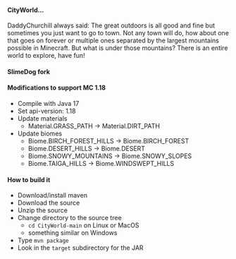 #### CityWorld...

DaddyChurchill always said: The great outdoors is all good and fine but sometimes you just want to go to town. Not any town will do, how about one that goes on forever or multiple ones separated by the largest mountains possible in Minecraft. But what is under those mountains? There is an entire world to explore, have fun!

#### SlimeDog fork
#### Modifications to support MC 1.18
- Compile with Java 17
- Set api-version: 1.18
- Update materials
  - Material.GRASS_PATH -> Material.DIRT_PATH
- Update biomes
  - Biome.BIRCH_FOREST_HILLS -> Biome.BIRCH_FOREST
  - Biome.DESERT_HILLS -> Biome.DESERT
  - Biome.SNOWY_MOUNTAINS -> Biome.SNOWY_SLOPES
  - Biome.TAIGA_HILLS -> Biome.WINDSWEPT_HILLS

#### How to build it
- Download/install maven
- Download the source
- Unzip the source
- Change directory to the source tree
  - `cd CityWorld-main` on Linux or MacOS
  - something similar on Windows
- Type `mvn package`
- Look in the `target` subdirectory for the JAR

